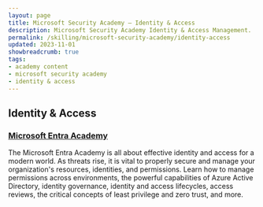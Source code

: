 ```yaml
---
layout: page
title: Microsoft Security Academy — Identity & Access
description: Microsoft Security Academy Identity & Access Management.
permalink: /skilling/microsoft-security-academy/identity-access
updated: 2023-11-01
showbreadcrumb: true
tags: 
- academy content
- microsoft security academy
- identity & access
---
```


## Identity & Access

### [Microsoft Entra Academy](/PartnerResources/skilling/microsoft-security-academy/entra-academy)
The Microsoft Entra Academy is all about effective identity and access for a modern world. As threats rise, it is vital to properly secure and manage your organization's resources, identities, and permissions. Learn how to manage permissions across environments, the powerful capabilities of Azure Active Directory, identity governance, identity and access lifecycles, access reviews, the critical concepts of least privilege and zero trust, and more.
